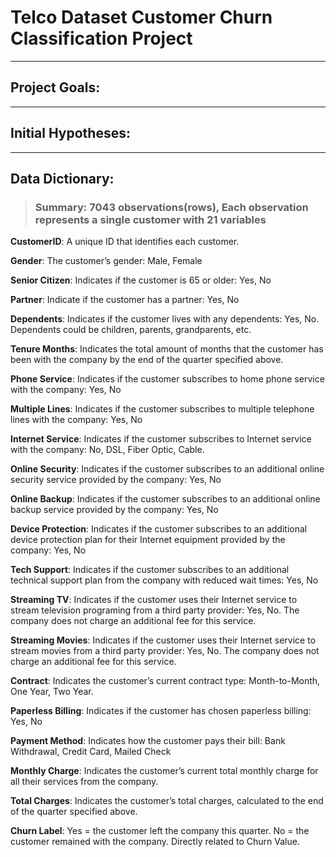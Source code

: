 
# Telco Dataset Customer Churn Classification Project


****
## Project Goals:


****
## Initial Hypotheses:


****
## Data Dictionary:
    
> ### Summary: 7043 observations(rows), Each observation represents a single customer with 21 variables

**CustomerID**: A unique ID that identifies each customer.

**Gender**: The customer’s gender: Male, Female

**Senior Citizen**: Indicates if the customer is 65 or older: Yes, No

**Partner**: Indicate if the customer has a partner: Yes, No

**Dependents**: Indicates if the customer lives with any dependents: Yes, No. Dependents could be children, parents, grandparents, etc.

**Tenure Months**: Indicates the total amount of months that the customer has been with the company by the end of the quarter specified above.

**Phone Service**: Indicates if the customer subscribes to home phone service with the company: Yes, No

**Multiple Lines**: Indicates if the customer subscribes to multiple telephone lines with the company: Yes, No

**Internet Service**: Indicates if the customer subscribes to Internet service with the company: No, DSL, Fiber Optic, Cable.

**Online Security**: Indicates if the customer subscribes to an additional online security service provided by the company: Yes, No

**Online Backup**: Indicates if the customer subscribes to an additional online backup service provided by the company: Yes, No

**Device Protection**: Indicates if the customer subscribes to an additional device protection plan for their Internet equipment provided by the company: Yes, No

**Tech Support**: Indicates if the customer subscribes to an additional technical support plan from the company with reduced wait times: Yes, No

**Streaming TV**: Indicates if the customer uses their Internet service to stream television programing from a third party provider: Yes, No. The company does not charge an additional fee for this service.

**Streaming Movies**: Indicates if the customer uses their Internet service to stream movies from a third party provider: Yes, No. The company does not charge an additional fee for this service.

**Contract**: Indicates the customer’s current contract type: Month-to-Month, One Year, Two Year.

**Paperless Billing**: Indicates if the customer has chosen paperless billing: Yes, No

**Payment Method**: Indicates how the customer pays their bill: Bank Withdrawal, Credit Card, Mailed Check

**Monthly Charge**: Indicates the customer’s current total monthly charge for all their services from the company.

**Total Charges**: Indicates the customer’s total charges, calculated to the end of the quarter specified above.

**Churn Label**: Yes = the customer left the company this quarter. No = the customer remained with the company. Directly related to Churn Value.

